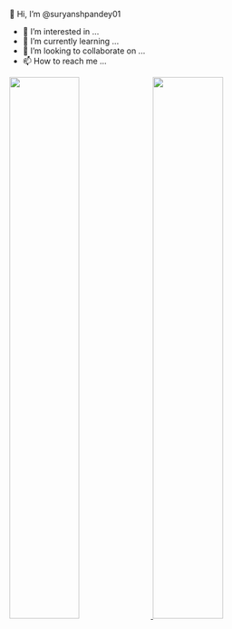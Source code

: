 👋 Hi, I’m @suryanshpandey01
- 👀 I’m interested in ...
- 🌱 I’m currently learning ...
- 💞️ I’m looking to collaborate on ...
- 📫 How to reach me ...

<p align="left">
  <a href="https://abhigyantrips.dev/">
  <img width="49.5%" src="https://github-readme-stats.vercel.app/api?username=suryanshpandey01&show_icons=true&theme=dark&hide_border=true" />
    <img width="49.5%" src="https://github-readme-streak-stats.herokuapp.com/?user=suryanshpandey01&theme=dark&hide_border=true" />
  </a>
</p>
<!---
suryanshpandey01/suryanshpandey01 is a ✨ special ✨ repository because its `README.md` (this file) appears on your GitHub profile.
You can click the Preview link to take a look at your changes.
--->

